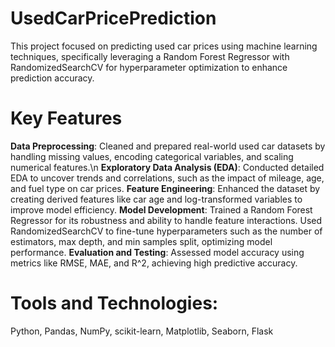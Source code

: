 # UsedCarPricePrediction
This project focused on predicting used car prices using machine learning techniques, specifically leveraging a Random Forest Regressor with RandomizedSearchCV for hyperparameter optimization to enhance prediction accuracy.
# Key Features
**Data Preprocessing**: Cleaned and prepared real-world used car datasets by handling missing values, encoding categorical variables, and scaling numerical features.\n
**Exploratory Data Analysis (EDA)**: Conducted detailed EDA to uncover trends and correlations, such as the impact of mileage, age, and fuel type on car prices.
**Feature Engineering**: Enhanced the dataset by creating derived features like car age and log-transformed variables to improve model efficiency.
**Model Development**: Trained a Random Forest Regressor for its robustness and ability to handle feature interactions. Used RandomizedSearchCV to fine-tune hyperparameters such as the number of estimators, max depth, and min samples split, optimizing model performance.
**Evaluation and Testing**: Assessed model accuracy using metrics like RMSE, MAE, and R^2, achieving high predictive accuracy.
# Tools and Technologies:
Python, Pandas, NumPy, scikit-learn, Matplotlib, Seaborn, Flask

